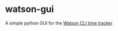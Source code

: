 # watson-gui
A simple python GUI for the [Watson CLI time tracker](https://github.com/TailorDev/Watson)
